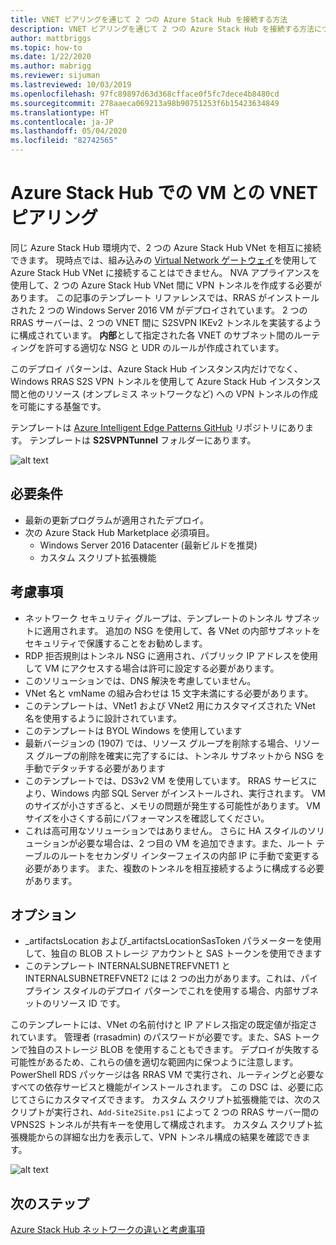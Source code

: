 ```yaml
---
title: VNET ピアリングを通じて 2 つの Azure Stack Hub を接続する方法
description: VNET ピアリングを通じて 2 つの Azure Stack Hub を接続する方法について説明します。
author: mattbriggs
ms.topic: how-to
ms.date: 1/22/2020
ms.author: mabrigg
ms.reviewer: sijuman
ms.lastreviewed: 10/03/2019
ms.openlocfilehash: 97fc89897d63d368cfface0f5fc7dece4b8480cd
ms.sourcegitcommit: 278aaeca069213a98b90751253f6b15423634849
ms.translationtype: HT
ms.contentlocale: ja-JP
ms.lasthandoff: 05/04/2020
ms.locfileid: "82742565"
---
```

# <a name="vnet-peering-in-azure-stack-hub-with-vms"></a>Azure Stack Hub での VM との VNET ピアリング

同じ Azure Stack Hub 環境内で、2 つの Azure Stack Hub VNet を相互に接続できます。 現時点では、組み込みの [Virtual Network ゲートウェイ](https://docs.microsoft.com/azure-stack/user/azure-stack-network-differences)を使用して Azure Stack Hub VNet に接続することはできません。 NVA アプライアンスを使用して、2 つの Azure Stack Hub VNet 間に VPN トンネルを作成する必要があります。 この記事のテンプレート リファレンスでは、RRAS がインストールされた 2 つの Windows Server 2016 VM がデプロイされています。 2 つの RRAS サーバーは、2 つの VNET 間に S2SVPN IKEv2 トンネルを実装するように構成されています。 **内部**として指定された各 VNET のサブネット間のルーティングを許可する適切な NSG と UDR のルールが作成されています。 

このデプロイ パターンは、Azure Stack Hub インスタンス内だけでなく、Windows RRAS S2S VPN トンネルを使用して Azure Stack Hub インスタンス間と他のリソース (オンプレミス ネットワークなど) への VPN トンネルの作成を可能にする基盤です。 

テンプレートは [Azure Intelligent Edge Patterns GitHub](https://github.com/Azure-Samples/azure-intelligent-edge-patterns
) リポジトリにあります。 テンプレートは **S2SVPNTunnel** フォルダーにあります。

![alt text](./media/azure-stack-network-howto-vnet-peering/overview.svg)

## <a name="requirements"></a>必要条件

- 最新の更新プログラムが適用されたデプロイ。 
- 次の Azure Stack Hub Marketplace 必須項目。
    -  Windows Server 2016 Datacenter (最新ビルドを推奨)
    -  カスタム スクリプト拡張機能

## <a name="things-to-consider"></a>考慮事項

- ネットワーク セキュリティ グループは、テンプレートのトンネル サブネットに適用されます。 追加の NSG を使用して、各 VNet の内部サブネットをセキュリティで保護することをお勧めします。
- RDP 拒否規則はトンネル NSG に適用され、パブリック IP アドレスを使用して VM にアクセスする場合は許可に設定する必要があります。
- このソリューションでは、DNS 解決を考慮していません。
- VNet 名と vmName の組み合わせは 15 文字未満にする必要があります。
- このテンプレートは、VNet1 および VNet2 用にカスタマイズされた VNet 名を使用するように設計されています。
- このテンプレートは BYOL Windows を使用しています
- 最新バージョンの (1907) では、リソース グループを削除する場合、リソース グループの削除を確実に完了するには、トンネル サブネットから NSG を手動でデタッチする必要があります
- このテンプレートでは、DS3v2 VM を使用しています。 RRAS サービスにより、Windows 内部 SQL Server がインストールされ、実行されます。 VM のサイズが小さすぎると、メモリの問題が発生する可能性があります。 VM サイズを小さくする前にパフォーマンスを確認してください。
- これは高可用なソリューションではありません。 さらに HA スタイルのソリューションが必要な場合は、2 つ目の VM を追加できます。また、ルート テーブルのルートをセカンダリ インターフェイスの内部 IP に手動で変更する必要があります。 また、複数のトンネルを相互接続するように構成する必要があります。

## <a name="options"></a>オプション

- _artifactsLocation および_artifactsLocationSasToken パラメーターを使用して、独自の BLOB ストレージ アカウントと SAS トークンを使用できます
- このテンプレート INTERNALSUBNETREFVNET1 と INTERNALSUBNETREFVNET2 には 2 つの出力があります。これは、パイプライン スタイルのデプロイ パターンでこれを使用する場合、内部サブネットのリソース ID です。

このテンプレートには、VNet の名前付けと IP アドレス指定の既定値が指定されています。 管理者 (rrasadmin) のパスワードが必要です。また、SAS トークンで独自のストレージ BLOB を使用することもできます。 デプロイが失敗する可能性があるため、これらの値を適切な範囲内に保つように注意します。 PowerShell RDS パッケージは各 RRAS VM で実行され、ルーティングと必要なすべての依存サービスと機能がインストールされます。 この DSC は、必要に応じてさらにカスタマイズできます。 カスタム スクリプト拡張機能では、次のスクリプトが実行され、`Add-Site2Site.ps1` によって 2 つの RRAS サーバー間の VPNS2S トンネルが共有キーを使用して構成されます。 カスタム スクリプト拡張機能からの詳細な出力を表示して、VPN トンネル構成の結果を確認できます。

![alt text](./media/azure-stack-network-howto-vnet-peering/s2svpntunnels2.svg)

## <a name="next-steps"></a>次のステップ

[Azure Stack Hub ネットワークの違いと考慮事項](azure-stack-network-differences.md)  